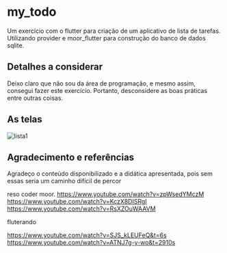 # my_todo

Um exercício com o flutter para criação de um aplicativo de lista de tarefas. Utilizando provider e moor_flutter para construção do banco de dados sqlite.

## Detalhes a considerar

Deixo claro que não sou da área de programação, e mesmo assim, consegui fazer este exercício. Portanto, desconsidere as boas práticas entre outras coisas.

## As telas

![lista1](https://user-images.githubusercontent.com/55671798/81412226-edea8100-9119-11ea-8998-8c0b22c1c082.png)


## Agradecimento e referências

Agradeço o conteúdo disponibilizado e a didática apresentada, pois sem essas seria um caminho difícil de percor

reso coder moor.
https://www.youtube.com/watch?v=zpWsedYMczM
https://www.youtube.com/watch?v=KczX8DISRgI
https://www.youtube.com/watch?v=RsXZOuWAAVM

fluterando

https://www.youtube.com/watch?v=SJS_kLEUFeQ&t=6s
https://www.youtube.com/watch?v=ATNJ7g-y-wo&t=2910s

